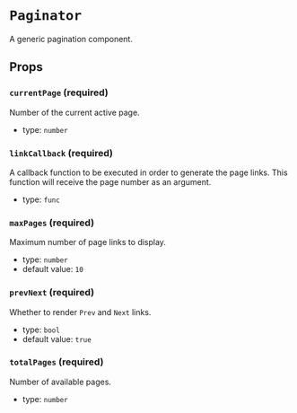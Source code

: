 `Paginator`
===========

A generic pagination component.

Props
-----

### `currentPage` (required)

Number of the current active page.

- type: `number`


### `linkCallback` (required)

A callback function to be executed in order to generate the page links.
This function will receive the page number as an argument.

- type: `func`


### `maxPages` (required)

Maximum number of page links to display.

- type: `number`
- default value: `10`


### `prevNext` (required)

Whether to render `Prev` and `Next` links.

- type: `bool`
- default value: `true`


### `totalPages` (required)

Number of available pages.

- type: `number`


